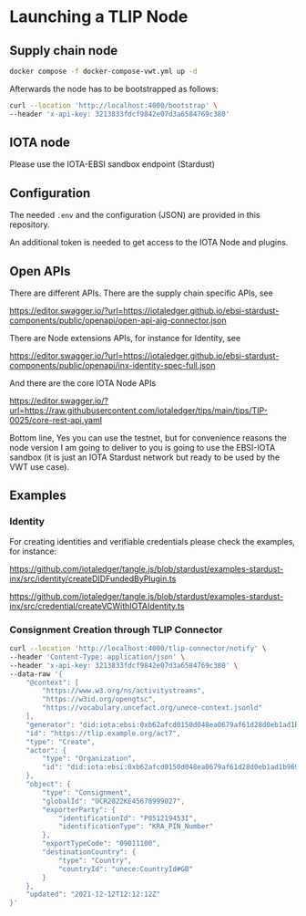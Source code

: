 # Launching a TLIP Node

## Supply chain node

```sh
docker compose -f docker-compose-vwt.yml up -d
```

Afterwards the node has to be bootstrapped as follows:

```sh
curl --location 'http://localhost:4000/bootstrap' \
--header 'x-api-key: 3213833fdcf9842e07d3a6584769c380'
```

## IOTA node

Please use the IOTA-EBSI sandbox endpoint (Stardust)

## Configuration

The needed `.env` and the configuration (JSON) are provided in this repository. 

An additional token is needed to get access to the IOTA Node and plugins. 


## Open APIs

There are different APIs. There are the supply chain specific APIs, see 

https://editor.swagger.io/?url=https://iotaledger.github.io/ebsi-stardust-components/public/openapi/open-api-aig-connector.json 

There are Node extensions APIs, for instance for Identity, see 

https://editor.swagger.io/?url=https://iotaledger.github.io/ebsi-stardust-components/public/openapi/inx-identity-spec-full.json

And there are the core IOTA Node APIs

https://editor.swagger.io/?url=https://raw.githubusercontent.com/iotaledger/tips/main/tips/TIP-0025/core-rest-api.yaml 

Bottom line, Yes you can use the testnet, but for convenience reasons the node version I am going to deliver to you is going to use the EBSI-IOTA sandbox 
(it is just an IOTA Stardust network but ready to be used by the VWT use case). 

## Examples

### Identity

For creating identities and verifiable credentials please check the examples, for instance:

https://github.com/iotaledger/tangle.js/blob/stardust/examples-stardust-inx/src/identity/createDIDFundedByPlugin.ts 

https://github.com/iotaledger/tangle.js/blob/stardust/examples-stardust-inx/src/credential/createVCWithIOTAIdentity.ts

### Consignment Creation through TLIP Connector

```sh
curl --location 'http://localhost:4000/tlip-connector/notify' \
--header 'Content-Type: application/json' \
--header 'x-api-key: 3213833fdcf9842e07d3a6584769c380' \
--data-raw '{
    "@context": [
        "https://www.w3.org/ns/activitystreams",
        "https://w3id.org/opengtsc",
        "https://vocabulary.uncefact.org/unece-context.jsonld"
    ],
    "generator": "did:iota:ebsi:0xb62afcd0150d048ea0679af61d28d0eb1ad1b969f411b03997194df232b27383",
    "id": "https://tlip.example.org/act7",
    "type": "Create",
    "actor": {
        "type": "Organization",
        "id": "did:iota:ebsi:0xb62afcd0150d048ea0679af61d28d0eb1ad1b969f411b03997194df232b27383"
    },
    "object": {
        "type": "Consignment",
        "globalId": "UCR2022KE45678999027",
        "exporterParty": {
            "identificationId": "P051219453I",
            "identificationType": "KRA_PIN_Number"
        },
        "exportTypeCode": "09011100",
        "destinationCountry": {
            "type": "Country",
            "countryId": "unece:CountryId#GB"
        }
    },
    "updated": "2021-12-12T12:12:12Z"
}'
```



